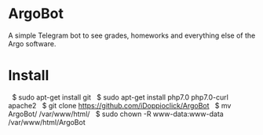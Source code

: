 # ArgoBot
A simple Telegram bot to see grades, homeworks and everything else of the Argo software.

# Install
   $ sudo apt-get install git
   $ sudo apt-get install php7.0 php7.0-curl apache2
   $ git clone https://github.com/iDoppioclick/ArgoBot
   $ mv ArgoBot/ /var/www/html/
   $ sudo chown -R www-data:www-data /var/www/html/ArgoBot

